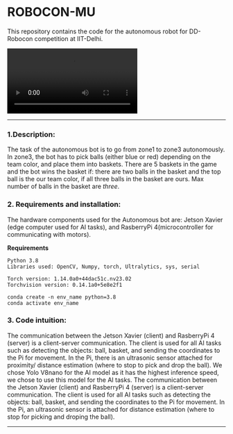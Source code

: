 # ROBOCON-MU

This repository contains the code for the autonomous robot for DD-Robocon competition at IIT-Delhi. 

![Testing Video](./assets/ball_pickup_testing.mov)

---
### 1.Description:
The task of the autonomous bot is to go from zone1 to zone3 autonomously. In zone3, the bot has to pick balls (either blue or red) depending on the team color, and place them into baskets. There are 5 baskets in the game and the bot wins the basket if: there are two balls in the basket and the top ball is the our team color, if all three balls in the basket are ours. Max number of balls in the basket are *three*.  

### 2. Requirements and installation:
The hardware components used for the Autonomous bot are: Jetson Xavier (edge computer used for AI tasks), and RasberryPi 4(microcontroller for communicating with motors).

**Requirements**
```
Python 3.8
Libraries used: OpenCV, Numpy, torch, Ultralytics, sys, serial

Torch version: 1.14.0a0+44dac51c.nv23.02
Torchvision version: 0.14.1a0+5e8e2f1
```

```
conda create -n env_name python=3.8
conda activate env_name
```

### 3. Code intuition:
The communication between the Jetson Xavier (client) and RasberryPi 4 (server) is a client-server communication. The client is used for all AI tasks such as detecting the objects: ball, basket, and sending the coordinates to the Pi for movement. In the Pi, there is an ultrasonic sensor attached for proximity/ distance estimation (where to stop to pick and drop the ball). We chose Yolo V8nano for the AI model as it has the highest inference speed, we chose to use this model for the AI tasks. 
The communication between the Jetson Xavier (client) and RasberryPi 4 (server) is a client-server communication. The client is used for all AI tasks such as detecting the objects: ball, basket, and sending the coordinates to the Pi for movement. In the Pi, an ultrasonic sensor is attached for distance estimation (where to stop for picking and droping the ball). 

---
